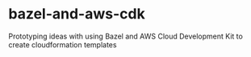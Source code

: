 # bazel-and-aws-cdk

Prototyping ideas with using Bazel and AWS Cloud Development Kit to create cloudformation templates
